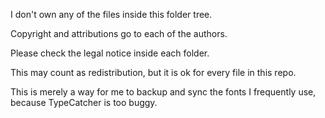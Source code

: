 I don't own any of the files inside this folder tree.

Copyright and attributions go to each of the authors.

Please check the legal notice inside each folder.

This may count as redistribution, but it is ok for every file in this repo.

This is merely a way for me to backup and sync the fonts I frequently use, because TypeCatcher is too buggy.
